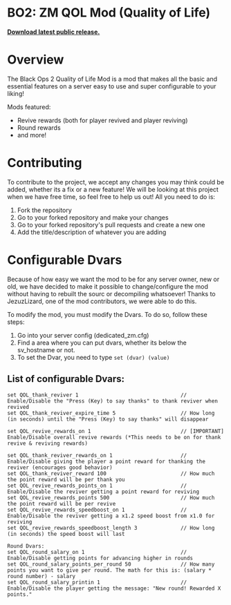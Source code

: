 BO2: ZM QOL Mod (Quality of Life)
===============================

**[Download latest public release.](https://github.com/mikzyy/zm-QoL-mod/releases)**

# Overview

The Black Ops 2 Quality of Life Mod is a mod that makes all the basic and essential features on a server easy to use and super configurable to your liking!

Mods featured:
* Revive rewards (both for player revived and player reviving)
* Round rewards
* and more!

# Contributing 

To contribute to the project, we accept any changes you may think could be added, whether its a fix or a new feature! We will be looking at this project when we have free time, 
so feel free to help us out! All you need to do is:
1. Fork the repository
2. Go to your forked repository and make your changes
3. Go to your forked repository's pull requests and create a new one
4. Add the title/description of whatever you are adding

# Configurable Dvars

Because of how easy we want the mod to be for any server owner, new or old, we have decided to make it possible to change/configure the mod without having to rebuilt the sourc
or decompiling whatsoever! Thanks to JezuzLizard, one of the mod contributors, we were able to do this.

To modify the mod, you must modify the Dvars. To do so, follow these steps:
1. Go into your server config (dedicated_zm.cfg)
2. Find a area where you can put dvars, whether its below the sv_hostname or not.
3. To set the Dvar, you need to type ``set (dvar) (value)``

## List of configurable Dvars:
~~~
set QOL_thank_reviver 1                                 // Enable/Disable the "Press (Key) to say thanks" to thank reviver when revived
set QOL_thank_reviver_expire_time 5                     // How long (in seconds) until the "Press (Key) to say thanks" will disappear

set QOL_revive_rewards_on 1                             // [IMPORTANT] Enable/Disable overall revive rewards (*This needs to be on for thank revive & reviving rewards)

set QOL_thank_reviver_rewards_on 1                      // Enable/Disable giving the player a point reward for thanking the reviver (encourages good behavior)
set QOL_thank_reviver_reward 100                        // How much the point reward will be per thank you
set QOL_revive_rewards_points_on 1                      // Enable/Disable the reviver getting a point reward for reviving
set QOL_revive_rewards_points 500                       // How much the point reward will be per revive
set QOL_revive_rewards_speedboost_on 1                  // Enable/Disable the reviver getting a x1.2 speed boost from x1.0 for reviving
set QOL_revive_rewards_speedboost_length 3              // How long (in seconds) the speed boost will last

Round Dvars:
set QOL_round_salary_on 1                               // Enable/Disable getting points for advancing higher in rounds
set QOL_round_salary_points_per_round 50                // How many points you want to give per round. The math for this is: (salary * round number) - salary
set QOL_round_salary_printin 1                          // Enable/Disable the player getting the message: "New round! Rewarded X points."
~~~
